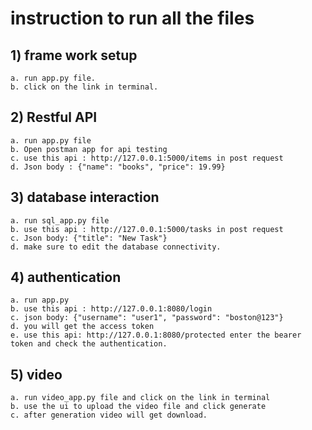 # instruction to run all the files

## 1) frame work setup

    a. run app.py file.
    b. click on the link in terminal.

## 2) Restful API

    a. run app.py file
    b. Open postman app for api testing
    c. use this api : http://127.0.0.1:5000/items in post request
    d. Json body : {"name": "books", "price": 19.99}

## 3) database interaction

    a. run sql_app.py file
    b. use this api : http://127.0.0.1:5000/tasks in post request
    c. Json body: {"title": "New Task"}
    d. make sure to edit the database connectivity.

## 4) authentication

    a. run app.py
    b. use this api : http://127.0.0.1:8080/login
    c. json body: {"username": "user1", "password": "boston@123"}
    d. you will get the access token
    e. use this api: http://127.0.0.1:8080/protected enter the bearer token and check the authentication.

## 5) video

    a. run video_app.py file and click on the link in terminal
    b. use the ui to upload the video file and click generate
    c. after generation video will get download.



